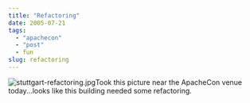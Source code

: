 ```yaml
---
title: "Refactoring"
date: 2005-07-21
tags: 
  - "apachecon"
  - "post"
  - fun
slug: refactoring
---
```


![stuttgart-refactoring.jpg](/assets/images/movable-type-blog-archives/stuttgart-refactoring.jpg)Took this picture near the ApacheCon venue today...looks like this building needed some refactoring.

